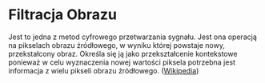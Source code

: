 # Filtracja Obrazu
Jest to jedna z metod cyfrowego przetwarzania sygnału. Jest ona operacją na pikselach obrazu źródłowego, w wyniku której powstaje nowy, przekstałcony obraz. Określa się ją jako przekształcenie kontekstowe ponieważ w celu wyznaczenia nowej wartości piksela potrzebna jest informacja z wielu pikseli obrazu źródłowego. ([Wikipedia](https://pl.wikipedia.org/wiki/Filtracja_obraz%C3%B3w))

